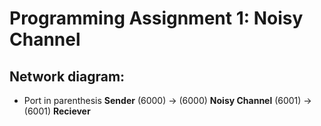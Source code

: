 # Programming Assignment 1: Noisy Channel

## Network diagram:
* Port in parenthesis
**Sender** (6000) -> (6000) **Noisy Channel** (6001) -> (6001) **Reciever**
